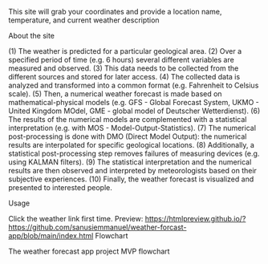 This site will grab your coordinates and provide a location name, temperature, and current weather description

About the site

(1) The weather is predicted for a particular geological area.
(2) Over a specified period of time (e.g. 6 hours) several different variables are measured and observed. 
(3) This data needs to be collected from the different sources and stored for later access.
(4) The collected data is analyzed and transformed into a common format (e.g. Fahrenheit to Celsius scale).
(5) Then, a numerical weather forecast is made based on mathematical-physical models (e.g. GFS - Global Forecast System, UKMO - United Kingdom MOdel, GME - global model of Deutscher Wetterdienst).
(6) The results of the numerical models are complemented with a statistical interpretation (e.g. with MOS - Model-Output-Statistics). 
(7) The numerical post-processing is done with DMO (Direct Model Output): the numerical results are interpolated for specific geological locations.
(8) Additionally, a statistical post-processing step removes failures of measuring devices (e.g. using KALMAN filters).
(9) The statistical interpretation and the numerical results are then observed and interpreted by meteorologists based on their subjective experiences.
(10) Finally, the weather forecast is visualized and presented to interested people.


Usage

Click the weather link
first time. Preview: https://htmlpreview.github.io/?https://github.com/sanusiemmanuel/weather-forcast-app/blob/main/index.html
Flowchart

The weather forecast app project
MVP flowchart
